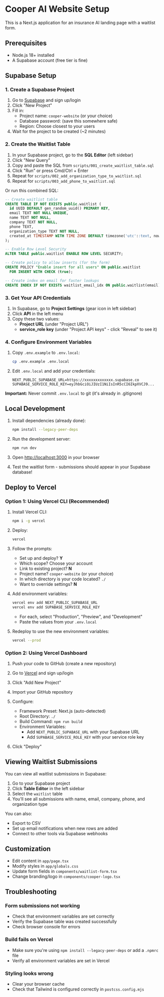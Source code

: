 # Cooper AI Website Setup

This is a Next.js application for an insurance AI landing page with a waitlist form.

## Prerequisites

- Node.js 18+ installed
- A Supabase account (free tier is fine)

## Supabase Setup

### 1. Create a Supabase Project

1. Go to [Supabase](https://supabase.com) and sign up/login
2. Click "New Project"
3. Fill in:
   - Project name: `cooper-website` (or your choice)
   - Database password: (save this somewhere safe)
   - Region: Choose closest to your users
4. Wait for the project to be created (~2 minutes)

### 2. Create the Waitlist Table

1. In your Supabase project, go to the **SQL Editor** (left sidebar)
2. Click "New Query"
3. Copy and paste the SQL from `scripts/001_create_waitlist_table.sql`
4. Click "Run" or press Cmd/Ctrl + Enter
5. Repeat for `scripts/002_add_organization_type_to_waitlist.sql`
6. Repeat for `scripts/003_add_phone_to_waitlist.sql`

Or run this combined SQL:

```sql
-- Create waitlist table
CREATE TABLE IF NOT EXISTS public.waitlist (
  id UUID DEFAULT gen_random_uuid() PRIMARY KEY,
  email TEXT NOT NULL UNIQUE,
  name TEXT NOT NULL,
  company TEXT NOT NULL,
  phone TEXT,
  organization_type TEXT NOT NULL,
  created_at TIMESTAMP WITH TIME ZONE DEFAULT timezone('utc'::text, now()) NOT NULL
);

-- Enable Row Level Security
ALTER TABLE public.waitlist ENABLE ROW LEVEL SECURITY;

-- Create policy to allow inserts (for the form)
CREATE POLICY "Enable insert for all users" ON public.waitlist
  FOR INSERT WITH CHECK (true);

-- Create index on email for faster lookups
CREATE INDEX IF NOT EXISTS waitlist_email_idx ON public.waitlist(email);
```

### 3. Get Your API Credentials

1. In Supabase, go to **Project Settings** (gear icon in left sidebar)
2. Click **API** in the left menu
3. Copy these two values:
   - **Project URL** (under "Project URL")
   - **service_role key** (under "Project API keys" - click "Reveal" to see it)

### 4. Configure Environment Variables

1. Copy `.env.example` to `.env.local`:
   ```bash
   cp .env.example .env.local
   ```

2. Edit `.env.local` and add your credentials:
   ```
   NEXT_PUBLIC_SUPABASE_URL=https://xxxxxxxxxxxxx.supabase.co
   SUPABASE_SERVICE_ROLE_KEY=eyJhbGciOiJIUzI1NiIsInR5cCI6IkpXVCJ9...
   ```

**Important:** Never commit `.env.local` to git (it's already in .gitignore)

## Local Development

1. Install dependencies (already done):
   ```bash
   npm install --legacy-peer-deps
   ```

2. Run the development server:
   ```bash
   npm run dev
   ```

3. Open [http://localhost:3000](http://localhost:3000) in your browser

4. Test the waitlist form - submissions should appear in your Supabase database!

## Deploy to Vercel

### Option 1: Using Vercel CLI (Recommended)

1. Install Vercel CLI:
   ```bash
   npm i -g vercel
   ```

2. Deploy:
   ```bash
   vercel
   ```

3. Follow the prompts:
   - Set up and deploy? **Y**
   - Which scope? Choose your account
   - Link to existing project? **N**
   - Project name? `cooper-website` (or your choice)
   - In which directory is your code located? `./`
   - Want to override settings? **N**

4. Add environment variables:
   ```bash
   vercel env add NEXT_PUBLIC_SUPABASE_URL
   vercel env add SUPABASE_SERVICE_ROLE_KEY
   ```
   - For each, select "Production", "Preview", and "Development"
   - Paste the values from your `.env.local`

5. Redeploy to use the new environment variables:
   ```bash
   vercel --prod
   ```

### Option 2: Using Vercel Dashboard

1. Push your code to GitHub (create a new repository)

2. Go to [Vercel](https://vercel.com) and sign up/login

3. Click "Add New Project"

4. Import your GitHub repository

5. Configure:
   - Framework Preset: Next.js (auto-detected)
   - Root Directory: `./`
   - Build Command: `npm run build`
   - Environment Variables:
     - Add `NEXT_PUBLIC_SUPABASE_URL` with your Supabase URL
     - Add `SUPABASE_SERVICE_ROLE_KEY` with your service role key

6. Click "Deploy"

## Viewing Waitlist Submissions

You can view all waitlist submissions in Supabase:

1. Go to your Supabase project
2. Click **Table Editor** in the left sidebar
3. Select the `waitlist` table
4. You'll see all submissions with name, email, company, phone, and organization type

You can also:
- Export to CSV
- Set up email notifications when new rows are added
- Connect to other tools via Supabase webhooks

## Customization

- Edit content in `app/page.tsx`
- Modify styles in `app/globals.css`
- Update form fields in `components/waitlist-form.tsx`
- Change branding/logo in `components/cooper-logo.tsx`

## Troubleshooting

### Form submissions not working
- Check that environment variables are set correctly
- Verify the Supabase table was created successfully
- Check browser console for errors

### Build fails on Vercel
- Make sure you're using `npm install --legacy-peer-deps` or add a `.npmrc` file
- Verify all environment variables are set in Vercel

### Styling looks wrong
- Clear your browser cache
- Check that Tailwind is configured correctly in `postcss.config.mjs`
